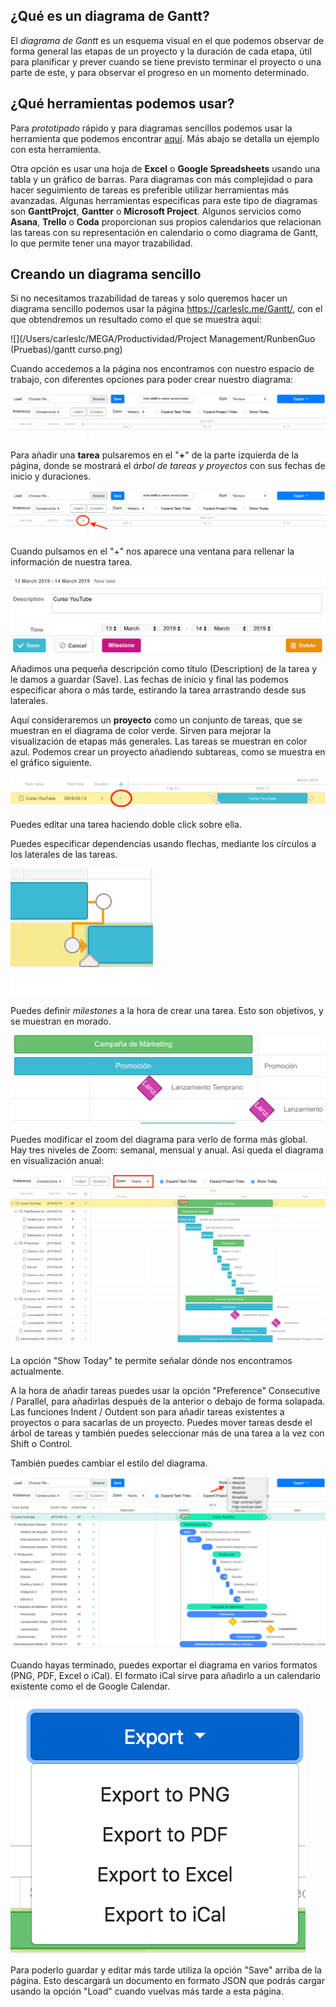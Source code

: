 ## ¿Qué es un diagrama de Gantt?

El *diagrama de Gantt* es un esquema visual en el que podemos observar de forma general las etapas de un proyecto y la duración de cada etapa, útil para planificar y prever cuando se tiene previsto terminar el proyecto o una parte de este, y para observar el progreso en un momento determinado.

## ¿Qué herramientas podemos usar?

Para *prototipado* rápido y para diagramas sencillos podemos usar la herramienta que podemos encontrar [aquí](https://carleslc.me/Gantt/). Más abajo se detalla un ejemplo con esta herramienta.

Otra opción es usar una hoja de **Excel** o **Google Spreadsheets** usando una tabla y un gráfico de barras. Para diagramas con más complejidad o para hacer seguimiento de tareas es preferible utilizar herramientas más avanzadas. Algunas herramientas específicas para este tipo de diagramas son **GanttProjct**, **Gantter** o **Microsoft Project**. Algunos servicios como **Asana**, **Trello** o **Coda** proporcionan sus propios calendarios que relacionan las tareas con su representación en calendario o como diagrama de Gantt, lo que permite tener una mayor trazabilidad.

## Creando un diagrama sencillo

Si no necesitamos trazabilidad de tareas y solo queremos hacer un diagrama sencillo podemos usar la página https://carleslc.me/Gantt/, con el que obtendremos un resultado como el que se muestra aquí:

![](/Users/carleslc/MEGA/Productividad/Project Management/RunbenGuo (Pruebas)/gantt curso.png)

Cuando accedemos a la página nos encontramos con nuestro espacio de trabajo, con diferentes opciones para poder crear nuestro diagrama:

![](images/espacio_trabajo.png)

Para añadir una **tarea** pulsaremos en el "**+**" de la parte izquierda de la página, donde se mostrará el *árbol de tareas y proyectos* con sus fechas de inicio y duraciones.

![](images/plus.png)

Cuando pulsamos en el "+" nos aparece una ventana para rellenar la información de nuestra tarea.

![](images/task.png)

Añadimos una pequeña descripción como título (Description) de la tarea y le damos a guardar (Save). Las fechas de inicio y final las podemos especificar ahora o más tarde, estirando la tarea arrastrando desde sus laterales.

Aquí consideraremos un **proyecto** como un conjunto de tareas, que se muestran en el diagrama de color verde. Sirven para mejorar la visualización de etapas más generales. Las tareas se muestran en color azul. Podemos crear un proyecto añadiendo subtareas, como se muestra en el gráfico siguiente.

![](images/project.png)

Puedes editar una tarea haciendo doble click sobre ella.

Puedes especificar dependencias usando flechas, mediante los círculos a los laterales de las tareas.

![](images/dependencias.png)

Puedes definir *milestones* a la hora de crear una tarea. Esto son objetivos, y se muestran en morado.

![](images/milestone.png)

Puedes modificar el zoom del diagrama para verlo de forma más global. Hay tres niveles de Zoom: semanal, mensual y anual. Así queda el diagrama en visualización anual:

![](images/zoom.png)

La opción "Show Today" te permite señalar dónde nos encontramos actualmente.

A la hora de añadir tareas puedes usar la opción "Preference" Consecutive / Parallel, para añadirlas después de la anterior o debajo de forma solapada. Las funciones Indent / Outdent son para añadir tareas existentes a proyectos o para sacarlas de un proyecto. Puedes mover tareas desde el árbol de tareas y también puedes seleccionar más de una tarea a la vez con Shift o Control.

También puedes cambiar el estilo del diagrama.

![](images/style.png)

Cuando hayas terminado, puedes exportar el diagrama en varios formatos (PNG, PDF, Excel o iCal). El formato iCal sirve para añadirlo a un calendario existente como el de Google Calendar.

![](images/export.png)

Para poderlo guardar y editar más tarde utiliza la opción "Save" arriba de la página. Esto descargará un documento en formato JSON que podrás cargar usando la opción "Load" cuando vuelvas más tarde a esta página.